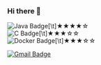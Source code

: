 ### Hi there 👋
 ![Java Badge](https://img.shields.io/badge/Language-Java-yellow)[\t]★★★★☆  
 ![C Badge](https://img.shields.io/badge/Language-C-blueviolet)[\t]★★★☆☆  
 ![Docker Badge](https://img.shields.io/badge/Skill-Docker-blue)[\t]★★★☆☆  
 
 [![Gmail Badge](https://img.shields.io/badge/Gmail-d14836?style=flat-square&logo=Gmail&logoColor=white&link=mailto:snugyun01@gmail.com)](mailto:mementohora96@gmail.com)
